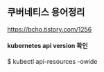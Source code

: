 ## 쿠버네티스 용어정리
https://bcho.tistory.com/1256  

#### kubernetes api version 확인
$ kubectl api-resources -owide
